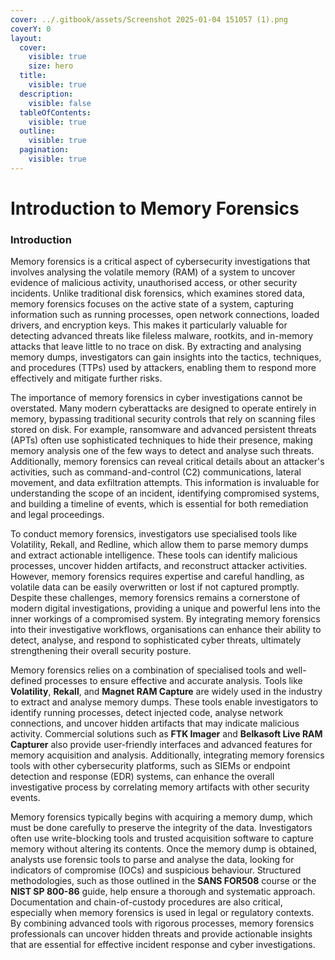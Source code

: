 ```yaml
---
cover: ../.gitbook/assets/Screenshot 2025-01-04 151057 (1).png
coverY: 0
layout:
  cover:
    visible: true
    size: hero
  title:
    visible: true
  description:
    visible: false
  tableOfContents:
    visible: true
  outline:
    visible: true
  pagination:
    visible: true
---
```


# Introduction to Memory Forensics

### Introduction

Memory forensics is a critical aspect of cybersecurity investigations that involves analysing the volatile memory (RAM) of a system to uncover evidence of malicious activity, unauthorised access, or other security incidents. Unlike traditional disk forensics, which examines stored data, memory forensics focuses on the active state of a system, capturing information such as running processes, open network connections, loaded drivers, and encryption keys. This makes it particularly valuable for detecting advanced threats like fileless malware, rootkits, and in-memory attacks that leave little to no trace on disk. By extracting and analysing memory dumps, investigators can gain insights into the tactics, techniques, and procedures (TTPs) used by attackers, enabling them to respond more effectively and mitigate further risks.

The importance of memory forensics in cyber investigations cannot be overstated. Many modern cyberattacks are designed to operate entirely in memory, bypassing traditional security controls that rely on scanning files stored on disk. For example, ransomware and advanced persistent threats (APTs) often use sophisticated techniques to hide their presence, making memory analysis one of the few ways to detect and analyse such threats. Additionally, memory forensics can reveal critical details about an attacker's activities, such as command-and-control (C2) communications, lateral movement, and data exfiltration attempts. This information is invaluable for understanding the scope of an incident, identifying compromised systems, and building a timeline of events, which is essential for both remediation and legal proceedings.

To conduct memory forensics, investigators use specialised tools like Volatility, Rekall, and Redline, which allow them to parse memory dumps and extract actionable intelligence. These tools can identify malicious processes, uncover hidden artifacts, and reconstruct attacker activities. However, memory forensics requires expertise and careful handling, as volatile data can be easily overwritten or lost if not captured promptly. Despite these challenges, memory forensics remains a cornerstone of modern digital investigations, providing a unique and powerful lens into the inner workings of a compromised system. By integrating memory forensics into their investigative workflows, organisations can enhance their ability to detect, analyse, and respond to sophisticated cyber threats, ultimately strengthening their overall security posture.

Memory forensics relies on a combination of specialised tools and well-defined processes to ensure effective and accurate analysis. Tools like **Volatility**, **Rekall**, and **Magnet RAM Capture** are widely used in the industry to extract and analyse memory dumps. These tools enable investigators to identify running processes, detect injected code, analyse network connections, and uncover hidden artifacts that may indicate malicious activity. Commercial solutions such as **FTK Imager** and **Belkasoft Live RAM Capturer** also provide user-friendly interfaces and advanced features for memory acquisition and analysis. Additionally, integrating memory forensics tools with other cybersecurity platforms, such as SIEMs or endpoint detection and response (EDR) systems, can enhance the overall investigative process by correlating memory artifacts with other security events.

Memory forensics typically begins with acquiring a memory dump, which must be done carefully to preserve the integrity of the data. Investigators often use write-blocking tools and trusted acquisition software to capture memory without altering its contents. Once the memory dump is obtained, analysts use forensic tools to parse and analyse the data, looking for indicators of compromise (IOCs) and suspicious behaviour. Structured methodologies, such as those outlined in the **SANS FOR508** course or the **NIST SP 800-86** guide, help ensure a thorough and systematic approach. Documentation and chain-of-custody procedures are also critical, especially when memory forensics is used in legal or regulatory contexts. By combining advanced tools with rigorous processes, memory forensics professionals can uncover hidden threats and provide actionable insights that are essential for effective incident response and cyber investigations.

